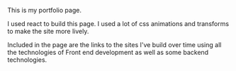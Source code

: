 This is my portfolio page.

I used react to build this page.  I used a lot of css animations and transforms to make the site more lively.

Included in the page are the links to the sites I've build over time using all the technologies of Front end development as well as some backend technologies. 